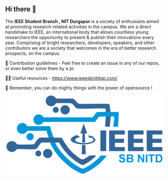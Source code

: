 ## Hi there 👋



The **IEEE Student Branch , NIT Durgapur** is a society of enthusiasts aimed at promoting research-related activities in the campus. We are a direct handshake to IEEE, an international body that allows countless young researchers the opportunity to present & publish their innovations every year. 
Comprising of bright researchers, developers, speakers, and other contributors we are a society that welcomes in the era of better research prospects, on the campus. 

🌈 Contribution guidelines - Feel free to create an issue in any of our repos, or even better solve them by a pr. 

👩‍💻 Useful resources - https://www.ieeesbnitdgp.com/

🧙 Remember, you can do mighty things with the power of opensource !

![IEEE SB NITDgp](https://github.com/ieeesb-nitdgp/.github/raw/main/profile/sblogo%20(1).png)


<!--

**Here are some ideas to get you started:**

🙋‍♀️ A short introduction - what is your organization all about?
🌈 Contribution guidelines - how can the community get involved?
👩‍💻 Useful resources - where can the community find your docs? Is there anything else the community should know?
🍿 Fun facts - what does your team eat for breakfast?
🧙 Remember, you can do mighty things with the power of [Markdown](https://guides.github.com/features/mastering-markdown/)
-->
